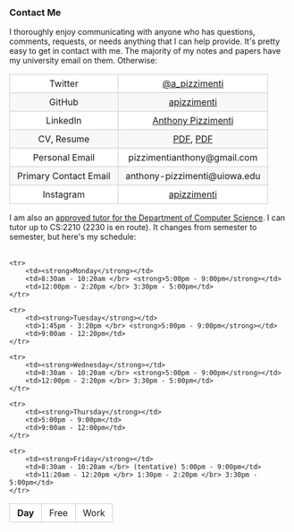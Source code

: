 ### Contact Me

I thoroughly enjoy communicating with anyone who has questions, comments, requests, or needs anything that
I can help provide. It's pretty easy to get in contact with me. The majority of my notes and papers have my university
email on them. Otherwise:

<span></span>

<style>

	span {
		height: 10px;
	}
	
	table {
  		padding: 0;
  		margin-left: auto;
  		margin-right: auto;
  	}
  	
  	table tr {
    	border-top: 1px solid #cccccc;
    	background-color: white;
    	margin: 0;
    	padding: 0;
    }
    
    table tr:nth-child(2n) {
      	background-color: #f8f8f8;
    }
    
    table tr th {
 	  	font-weight: bold;
   		border: 1px solid #cccccc;
      	text-align: center;
      	margin: 0;
      	padding: 6px 13px;
    }
    
    table tr td {
      	border: 1px solid #cccccc;
     	text-align: center;
      	margin: 0;
      	padding: 6px 13px;
    }
    
    table tr th :first-child, table tr td :first-child {
     	margin-top: 0;
    }
    
    table tr th :last-child, table tr td :last-child {
		margin-bottom: 0;
	}
</style>

<table>
    <tr>
        <td>Twitter</td>
        <td><a href=https://twitter.com/a_pizzimenti>@a_pizzimenti</a></td>
    </tr>
    <tr>
        <td>GitHub</td>
        <td><a href=https://github.com/apizzimenti>apizzimenti</a></td>
    </tr>
    <tr>
        <td>LinkedIn</td>
        <td><a href=https://www.linkedin.com/in/anthony-pizzimenti>Anthony Pizzimenti</a></td>
    </tr>
    <tr>
        <td>CV, Resume</td>
        <td><a href=https://www.dropbox.com/s/t40jdqz0sqo7h35/CV.pdf?dl=0>PDF</a>, <a href=https://www.dropbox.com/s/z9pf0tlebfatpsn/Resume.pdf?dl=0>PDF</a></td>
    </tr>
    <tr>
        <td>Personal Email</td>
        <td>pizzimentianthony@gmail.com</td>
    </tr>
    <tr>
        <td>Primary Contact Email</td>
        <td>anthony-pizzimenti@uiowa.edu</td>
    </tr>
    <tr>
        <td>Instagram</td>
        <td><a href=https://www.instagram.com/apizzimenti>apizzimenti</a></td>
    </tr>
<table>

<span></span>

I am also an [approved tutor for the Department of Computer Science](https://cs.uiowa.edu/resources/approved-tutors). I can tutor up to CS:2210 (2230 is en route). It changes from semester to semester, but here's my schedule:

<span></span>

<table>
	<thead>
		<tr>
			<td><strong>Day</strong></td>
			<td>Free</td>
			<td>Work</td>
		</tr>
	</thead>
	
	<tr>
		<td><strong>Monday</strong></td>
		<td>8:30am - 10:20am </br> <strong>5:00pm - 9:00pm</strong></td>
		<td>12:00pm - 2:20pm </br> 3:30pm - 5:00pm</td>
	</tr>
	
	<tr>
		<td><strong>Tuesday</strong></td>
		<td>1:45pm - 3:20pm </br> <strong>5:00pm - 9:00pm</strong></td>
		<td>9:00am - 12:20pm</td>
	</tr>
	
	<tr>
		<td><strong>Wednesday</strong></td>
		<td>8:30am - 10:20am </br> <strong>5:00pm - 9:00pm</strong></td>
		<td>12:00pm - 2:20pm </br> 3:30pm - 5:00pm</td>
	</tr>
	
	<tr>
		<td><strong>Thursday</strong></td>
		<td>5:00pm - 9:00pm</td>
		<td>9:00am - 12:00pm</td>
	</tr>
	
	<tr>
		<td><strong>Friday</strong></td>
		<td>8:30am - 10:20am </br> (tentative) 5:00pm - 9:00pm</td>
		<td>11:20am - 12:20pm </br> 1:30pm - 2:20pm </br> 3:30pm - 5:00pm</td>
	</tr>
</table>
		